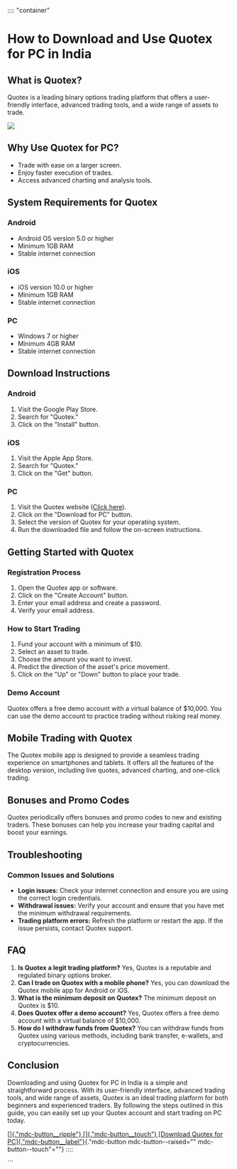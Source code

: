 :::: \"container\"



# How to Download and Use Quotex for PC in India




## What is Quotex?

Quotex is a leading binary options trading platform that offers a
user-friendly interface, advanced trading tools, and a wide range of
assets to trade.

[![](https://static.quotex.io/files/10_en/300_250.jpg)](https://traff.sbs/brokerqxlid)

## Why Use Quotex for PC?

-   Trade with ease on a larger screen.
-   Enjoy faster execution of trades.
-   Access advanced charting and analysis tools.

## System Requirements for Quotex

### Android

-   Android OS version 5.0 or higher
-   Minimum 1GB RAM
-   Stable internet connection

### iOS

-   iOS version 10.0 or higher
-   Minimum 1GB RAM
-   Stable internet connection

### PC

-   Windows 7 or higher
-   Minimum 4GB RAM
-   Stable internet connection

## Download Instructions

### Android

1.  Visit the Google Play Store.
2.  Search for "Quotex."
3.  Click on the "Install" button.

### iOS

1.  Visit the Apple App Store.
2.  Search for "Quotex."
3.  Click on the "Get" button.

### PC

1.  Visit the Quotex website ([Click
    here](\%22https://traff.sbs/quotexonelink\%22)).
2.  Click on the "Download for PC" button.
3.  Select the version of Quotex for your operating system.
4.  Run the downloaded file and follow the on-screen instructions.

## Getting Started with Quotex

### Registration Process

1.  Open the Quotex app or software.
2.  Click on the "Create Account" button.
3.  Enter your email address and create a password.
4.  Verify your email address.

### How to Start Trading

1.  Fund your account with a minimum of \$10.
2.  Select an asset to trade.
3.  Choose the amount you want to invest.
4.  Predict the direction of the asset\'s price movement.
5.  Click on the "Up" or "Down" button to place your trade.

### Demo Account

Quotex offers a free demo account with a virtual balance of \$10,000.
You can use the demo account to practice trading without risking real
money.

## Mobile Trading with Quotex

The Quotex mobile app is designed to provide a seamless trading
experience on smartphones and tablets. It offers all the features of the
desktop version, including live quotes, advanced charting, and one-click
trading.

## Bonuses and Promo Codes

Quotex periodically offers bonuses and promo codes to new and existing
traders. These bonuses can help you increase your trading capital and
boost your earnings.

## Troubleshooting

### Common Issues and Solutions

-   **Login issues:** Check your internet connection and ensure you are
    using the correct login credentials.
-   **Withdrawal issues:** Verify your account and ensure that you have
    met the minimum withdrawal requirements.
-   **Trading platform errors:** Refresh the platform or restart the
    app. If the issue persists, contact Quotex support.

## FAQ

1.  **Is Quotex a legit trading platform?** Yes, Quotex is a reputable
    and regulated binary options broker.
2.  **Can I trade on Quotex with a mobile phone?** Yes, you can download
    the Quotex mobile app for Android or iOS.
3.  **What is the minimum deposit on Quotex?** The minimum deposit on
    Quotex is \$10.
4.  **Does Quotex offer a demo account?** Yes, Quotex offers a free demo
    account with a virtual balance of \$10,000.
5.  **How do I withdraw funds from Quotex?** You can withdraw funds from
    Quotex using various methods, including bank transfer, e-wallets,
    and cryptocurrencies.

## Conclusion

Downloading and using Quotex for PC in India is a simple and
straightforward process. With its user-friendly interface, advanced
trading tools, and wide range of assets, Quotex is an ideal trading
platform for both beginners and experienced traders. By following the
steps outlined in this guide, you can easily set up your Quotex account
and start trading on PC today.

[[]{."mdc-button__ripple"} []{."mdc-button__touch"}
[Download Quotex for
PC]{."mdc-button__label"}](\%22https://traff.sbs/quotexonelink\%22){."mdc-button
mdc-button--raised="" mdc-button--touch"=""}
::::

\`\`\`


